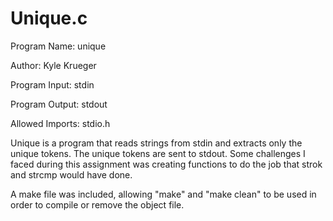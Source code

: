# Unique.c
Program Name:     unique

Author:           Kyle Krueger

Program Input:    stdin

Program Output:   stdout

Allowed Imports:   stdio.h

Unique is a program that reads strings from stdin and extracts only the unique tokens. The unique tokens are sent to stdout. Some challenges I faced during this assignment was creating functions to do the job that strok and strcmp would have done. 
   
A make file was included, allowing "make" and "make clean" to be used in order to compile or remove the object file.
